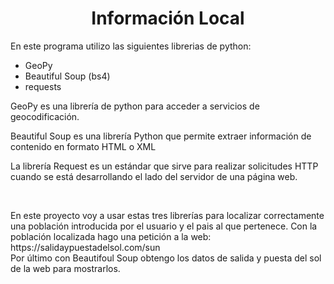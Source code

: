 <h1 align="center"> Información Local</h1>
<p>En este programa utilizo las siguientes librerias de python: </p>
<ul>
    <li>GeoPy</li>
    <li>Beautiful Soup (bs4)</li>
    <li>requests</li>
    
</ul>

<p>GeoPy es una librería de python para acceder a servicios de geocodificación.</p>

<p>Beautiful Soup es una librería Python que permite extraer información de contenido en formato HTML o XML</p>

<p>La librería Request es un estándar que sirve para realizar solicitudes HTTP cuando se está desarrollando el lado del servidor de una página web.</p>

<br/>
<p>En este proyecto voy a usar estas tres librerías para localizar correctamente una población introducida por el usuario y el pais al que pertenece. Con la población localizada hago una petición a la web: 
<br/> https://salidaypuestadelsol.com/sun <br/>
Por último con Beautifoul Soup obtengo los datos de salida y puesta del sol de la web para mostrarlos. </p>

